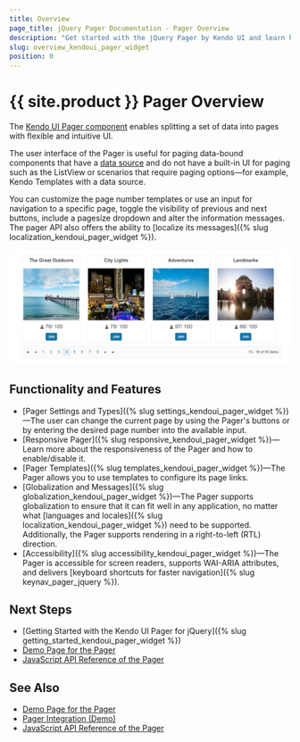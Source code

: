 ```yaml
---
title: Overview
page_title: jQuery Pager Documentation - Pager Overview
description: "Get started with the jQuery Pager by Kendo UI and learn how to create, initialize, and enable the component."
slug: overview_kendoui_pager_widget
position: 0
---
```


# {{ site.product }} Pager Overview

The [Kendo UI Pager component](https://demos.telerik.com/kendo-ui/pager/index) enables splitting a set of data into pages with flexible and intuitive UI.

The user interface of the Pager is useful for paging data-bound components that have a [data source](/api/javascript/data/datasource) and do not have a built-in UI for paging such as the ListView or scenarios that require  paging options&mdash;for example, Kendo Templates with a data source.

 You can customize the page number templates or use an input for navigation to a specific page, toggle the visibility of previous and next buttons, include a pagesize dropdown and alter the information messages. The pager API also offers the ability to [localize its messages]({% slug localization_kendoui_pager_widget %}).

![Kendo UI for jQuery Pager Overview](pager-overview.png)

## Functionality and Features

* [Pager Settings and Types]({% slug settings_kendoui_pager_widget %})&mdash;The user can change the current page by using the Pager's buttons or by entering the desired page number into the available input.
* [Responsive Pager]({% slug responsive_kendoui_pager_widget  %})&mdash;Learn more about the responsiveness of the Pager and how to enable/disable it.
* [Pager Templates]({% slug templates_kendoui_pager_widget %})&mdash;The Pager allows you to use templates to configure its page links.
* [Globalization and Messages]({% slug globalization_kendoui_pager_widget %})&mdash;The Pager supports globalization to ensure that it can fit well in any application, no matter what [languages and locales]({% slug localization_kendoui_pager_widget %}) need to be supported. Additionally, the Pager supports rendering in a right-to-left (RTL) direction.
* [Accessibility]({% slug accessibility_kendoui_pager_widget %})&mdash;The Pager is accessible for screen readers, supports WAI-ARIA attributes, and delivers [keyboard shortcuts for faster navigation]({% slug keynav_pager_jquery %}).

## Next Steps 

* [Getting Started with the Kendo UI Pager for jQuery]({% slug getting_started_kendoui_pager_widget %})
* [Demo Page for the Pager](https://demos.telerik.com/kendo-ui/grid/index)
* [JavaScript API Reference of the Pager](/api/javascript/ui/pager)

## See Also

* [Demo Page for the Pager](https://demos.telerik.com/kendo-ui/pager/index)
* [Pager Integration (Demo)](https://demos.telerik.com/kendo-ui/pager/integration)
* [JavaScript API Reference of the Pager](/api/javascript/ui/pager)
